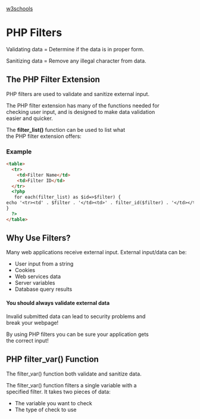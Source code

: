 [w3schools](w3schools.com)

<h1>PHP Filters</h1>
<p>Validating data = Determine if the data is in proper form.</p>
<p>Sanitizing data = Remove any illegal character from data.</p>

<div id="filter0">
  <h2>The PHP Filter Extension</h2>
  <p>PHP filters are used to validate and sanitize external input.</p>
  <p>The PHP filter extension has many of the functions needed for
    </br>checking user input, and is designed to make data validation
    </br>easier and quicker.</p>
  <p>The <b>filter_list()</b> function can be used to list what
    </br>the PHP filter extension offers:</p>
  </div>
  
<div>
  <h3>Example</h3>
</div>

``` html
<table>
  <tr>
    <td>Filter Name</td>
    <td>Filter ID</td>
  </tr>
  <?php
   for each(filter_list) as $id=>$filter) {
echo '<tr><td' . $filter . '</td><td>' . filter_id($filter) . '</td></tr>';
}
  ?>
</table>
``` 

<div>
  <h2>Why Use Filters?</h2>
  <p>Many web applications receive external input. External input/data can be:</p>
  <ul>
    <li>User input from a string</li>
    <li>Cookies</li>
    <li>Web services data</li>
    <li>Server variables</li>
    <li>Database query results</li>
  </ul>
</div>

<div>
  <h4>You should always validate external data</h4>
  <p>Invalid submitted data can lead to security problems and
    </br>break your webpage!</p>
  <p>By using PHP filters you can be sure your application gets 
    </br>the correct input!</p>
</div>

<div>
  <h2>PHP filter_var() Function</h2>
  <p>The filter_var() function both validate and sanitize data.</p>
  <p>The filter_var() function filters a single variable with a
    </br>specified filter. It takes two pieces of data:
    <ul><li>The variable you want to check</li>
  <li>The type of check to use</li>
    </ul></p>
  
